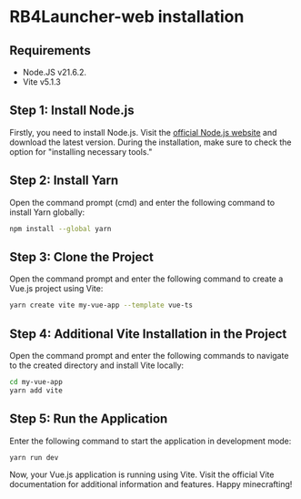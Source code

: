 # RB4Launcher-web installation
## Requirements

+ Node.JS v21.6.2.
+ Vite v5.1.3

## Step 1: Install Node.js

Firstly, you need to install Node.js. Visit the [official Node.js website](https://nodejs.org/en/download/current) and download the latest version. During the installation, make sure to check the option for "installing necessary tools."
## Step 2: Install Yarn

Open the command prompt (cmd) and enter the following command to install Yarn globally:

```bash
npm install --global yarn
```
## Step 3: Clone the Project

Open the command prompt and enter the following command to create a Vue.js project using Vite:

```bash
yarn create vite my-vue-app --template vue-ts
```
## Step 4: Additional Vite Installation in the Project

Open the command prompt and enter the following commands to navigate to the created directory and install Vite locally:

```bash
cd my-vue-app
yarn add vite
```

## Step 5: Run the Application

Enter the following command to start the application in development mode:

```bash
yarn run dev
```

Now, your Vue.js application is running using Vite. Visit the official Vite documentation for additional information and features. Happy minecrafting!